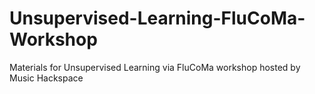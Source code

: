 # Unsupervised-Learning-FluCoMa-Workshop
Materials for Unsupervised Learning via FluCoMa workshop hosted by Music Hackspace
